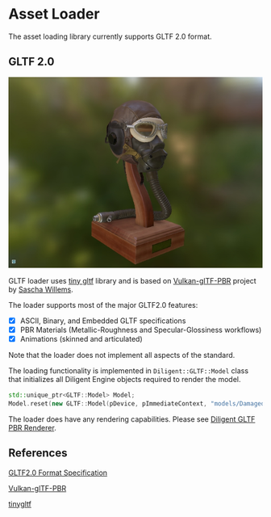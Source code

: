 # Asset Loader

The asset loading library currently supports GLTF 2.0 format.

## GLTF 2.0

![](media/flight_helmet.jpg)

GLTF loader uses [tiny gltf](https://github.com/syoyo/tinygltf) library and is based on
[Vulkan-glTF-PBR](https://github.com/SaschaWillems/Vulkan-glTF-PBR) project by [Sascha Willems](https://github.com/SaschaWillems).

The loader supports most of the major GLTF2.0 features:

* [x] ASCII, Binary, and Embedded GLTF specifications
* [x] PBR Materials (Metallic-Roughness and Specular-Glossiness workflows)
* [x] Animations (skinned and articulated)

Note that the loader does not implement all aspects of the standard. 

The loading functionality is implemented in `Diligent::GLTF::Model` class
that initializes all Diligent Engine objects required to render the model.

```cpp
std::unique_ptr<GLTF::Model> Model;
Model.reset(new GLTF::Model(pDevice, pImmediateContext, "models/DamagedHelmet/DamagedHelmet.gltf"));
```

The loader does have any rendering capabilities. Please see
[Diligent GLTF PBR Renderer](https://github.com/DiligentGraphics/DiligentFX/tree/master/GLTF_PBR_Renderer).

## References

[GLTF2.0 Format Specification](https://github.com/KhronosGroup/glTF)

[Vulkan-glTF-PBR](https://github.com/SaschaWillems/Vulkan-glTF-PBR)

[tinygltf](https://github.com/syoyo/tinygltf)
